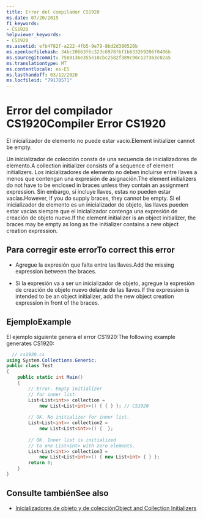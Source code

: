 ```yaml
---
title: Error del compilador CS1920
ms.date: 07/20/2015
f1_keywords:
- CS1920
helpviewer_keywords:
- CS1920
ms.assetid: efb4782f-a222-4fb5-9e79-8bd2d380520b
ms.openlocfilehash: 34bc20663f6c323c6978fbf1b633269206f0406b
ms.sourcegitcommit: 7588136e355e10cbc2582f389c90c127363c02a5
ms.translationtype: MT
ms.contentlocale: es-ES
ms.lasthandoff: 03/12/2020
ms.locfileid: "79170571"
---
```

# <a name="compiler-error-cs1920"></a><span data-ttu-id="49e34-102">Error del compilador CS1920</span><span class="sxs-lookup"><span data-stu-id="49e34-102">Compiler Error CS1920</span></span>
<span data-ttu-id="49e34-103">El inicializador de elemento no puede estar vacío.</span><span class="sxs-lookup"><span data-stu-id="49e34-103">Element initializer cannot be empty.</span></span>  
  
 <span data-ttu-id="49e34-104">Un inicializador de colección consta de una secuencia de inicializadores de elemento.</span><span class="sxs-lookup"><span data-stu-id="49e34-104">A collection initializer consists of a sequence of element initializers.</span></span> <span data-ttu-id="49e34-105">Los inicializadores de elemento no deben incluirse entre llaves a menos que contengan una expresión de asignación.</span><span class="sxs-lookup"><span data-stu-id="49e34-105">The element initializers do not have to be enclosed in braces unless they contain an assignment expression.</span></span> <span data-ttu-id="49e34-106">Sin embargo, si incluye llaves, estas no pueden estar vacías.</span><span class="sxs-lookup"><span data-stu-id="49e34-106">However, if you do supply braces, they cannot be empty.</span></span> <span data-ttu-id="49e34-107">Si el inicializador de elemento es un inicializador de objeto, las llaves pueden estar vacías siempre que el inicializador contenga una expresión de creación de objeto nuevo.</span><span class="sxs-lookup"><span data-stu-id="49e34-107">If the element initializer is an object initializer, the braces may be empty as long as the initializer contains a new object creation expression.</span></span>  
  
## <a name="to-correct-this-error"></a><span data-ttu-id="49e34-108">Para corregir este error</span><span class="sxs-lookup"><span data-stu-id="49e34-108">To correct this error</span></span>  
  
- <span data-ttu-id="49e34-109">Agregue la expresión que falta entre las llaves.</span><span class="sxs-lookup"><span data-stu-id="49e34-109">Add the missing expression between the braces.</span></span>  
  
- <span data-ttu-id="49e34-110">Si la expresión va a ser un inicializador de objeto, agregue la expresión de creación de objeto nuevo delante de las llaves.</span><span class="sxs-lookup"><span data-stu-id="49e34-110">If the expression is intended to be an object initializer, add the new object creation expression in front of the braces.</span></span>  
  
## <a name="example"></a><span data-ttu-id="49e34-111">Ejemplo</span><span class="sxs-lookup"><span data-stu-id="49e34-111">Example</span></span>  
 <span data-ttu-id="49e34-112">El ejemplo siguiente genera el error CS1920:</span><span class="sxs-lookup"><span data-stu-id="49e34-112">The following example generates CS1920:</span></span>  
  
```csharp  
  // cs1920.cs  
using System.Collections.Generic;  
public class Test  
{  
    public static int Main()  
    {  
        // Error. Empty initializer
        // for inner list.  
        List<List<int>> collection =  
            new List<List<int>>() { { } }; // CS1920  
  
        // OK. No initializer for inner list.  
        List<List<int>> collection2 =  
            new List<List<int>>() {  };  
  
        // OK. Inner list is initialized
        // to one List<int> with zero elements.  
        List<List<int>> collection3 =  
            new List<List<int>>() { new List<int> { } };  
        return 0;  
    }  
}  
```  
  
## <a name="see-also"></a><span data-ttu-id="49e34-113">Consulte también</span><span class="sxs-lookup"><span data-stu-id="49e34-113">See also</span></span>

- [<span data-ttu-id="49e34-114">Inicializadores de objeto y de colección</span><span class="sxs-lookup"><span data-stu-id="49e34-114">Object and Collection Initializers</span></span>](../programming-guide/classes-and-structs/object-and-collection-initializers.md)
